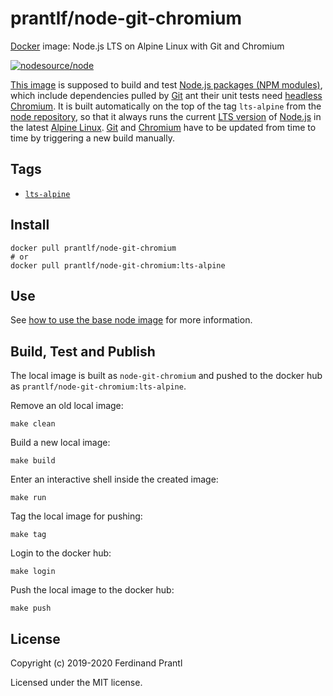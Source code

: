 # prantlf/node-git-chromium

[Docker] image: Node.js LTS on Alpine Linux with Git and Chromium

[![nodesource/node](http://dockeri.co/image/prantlf/node-git-chromium)](https://hub.docker.com/repository/docker/prantlf/node-git-chromium/)

[This image] is supposed to build and test [Node.js packages (NPM modules)], which include dependencies pulled by [Git] ant their unit tests need [headless Chromium]. It is built automatically on the top of the tag `lts-alpine` from the [node repository], so that it always runs the current [LTS version] of [Node.js] in the latest [Alpine Linux]. [Git] and [Chromium] have to be updated from time to time by triggering a new build manually.

## Tags

- [`lts-alpine`]

## Install

```
docker pull prantlf/node-git-chromium
# or
docker pull prantlf/node-git-chromium:lts-alpine
```

## Use

See [how to use the base node image] for more information.

## Build, Test and Publish

The local image is built as `node-git-chromium` and pushed to the docker hub as `prantlf/node-git-chromium:lts-alpine`.

Remove an old local image:

    make clean

Build a new local image:

    make build

Enter an interactive shell inside the created image:

    make run

Tag the local image for pushing:

    make tag

Login to the docker hub:

    make login

Push the local image to the docker hub:

    make push

## License

Copyright (c) 2019-2020 Ferdinand Prantl

Licensed under the MIT license.

[Docker]: https://www.docker.com/
[This image]: https://hub.docker.com/repository/docker/prantlf/node-git-chromium
[`lts-alpine`]: https://hub.docker.com/repository/docker/prantlf/node-git-chromium/tags
[Node.js packages (NPM modules)]: https://docs.npmjs.com/about-packages-and-modules
[Git]: https://git-scm.com/
[headless Chromium]: https://chromium.googlesource.com/chromium/src/+/lkgr/headless/README.md
[Chromium]: https://www.chromium.org/
[node repository]: https://hub.docker.com/_/node
[LTS version]: https://nodejs.org/en/about/releases/
[Node.js]: https://nodejs.org/
[Alpine Linux]: https://alpinelinux.org/
[how to use the base node image]: https://github.com/nodejs/docker-node/blob/master/README.md#how-to-use-this-image
